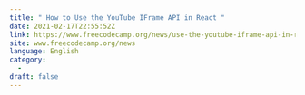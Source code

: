 ```yaml
---
title: " How to Use the YouTube IFrame API in React "
date: 2021-02-17T22:55:52Z
link: https://www.freecodecamp.org/news/use-the-youtube-iframe-api-in-react/?utm_medium=RSS&utm_source=news.12bit.vn
site: www.freecodecamp.org/news
language: English
category:
  -   
draft: false
---
```

